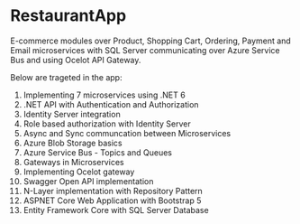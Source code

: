 # RestaurantApp

E-commerce modules over Product, Shopping Cart, Ordering, Payment and Email microservices with SQL Server communicating over Azure Service Bus and using Ocelot API Gateway.

Below are trageted in the app:
1. Implementing 7 microservices using .NET 6
2. .NET API with Authentication and Authorization
3. Identity Server integration
4. Role based authorization with Identity Server
5. Async and Sync communcation between Microservices
6. Azure Blob Storage basics
7. Azure Service Bus - Topics and Queues
8. Gateways in Microservices
9. Implementing Ocelot gateway
10. Swagger Open API implementation
11. N-Layer implementation with Repository Pattern
12. ASPNET Core Web Application with Bootstrap 5
13. Entity Framework Core with SQL Server Database
